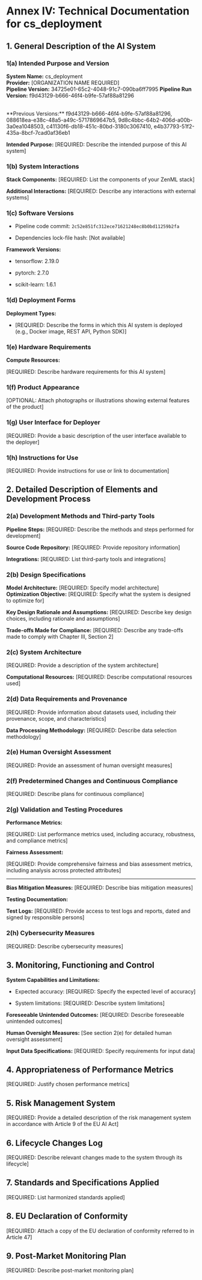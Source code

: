 # Annex IV: Technical Documentation for cs_deployment

## 1. General Description of the AI System

### 1(a) Intended Purpose and Version

**System Name:** cs_deployment<br>
**Provider:** [ORGANIZATION NAME REQUIRED]<br>
**Pipeline Version:** 34725e01-65c2-4048-91c7-090ba6ff7995
**Pipeline Run Version:** f9d43129-b666-46f4-b9fe-57af88a81296

<br>
**Previous Versions:** f9d43129-b666-46f4-b9fe-57af88a81296, 088618ea-e38c-48a5-a49c-5717869647b5, 9d8c4bbc-64b2-406d-a00b-3a0ea1048503, c41130f6-db18-451c-80bd-3180c3067410, e4b37793-51f2-435a-8bcf-7cad0af36eb1

**Intended Purpose:** [REQUIRED: Describe the intended purpose of this AI system]

### 1(b) System Interactions

**Stack Components:** [REQUIRED: List the components of your ZenML stack]

**Additional Interactions:** [REQUIRED: Describe any interactions with external systems]

### 1(c) Software Versions

- Pipeline code commit: `2c52e851fc312ece71621248ec8b0bd11259b2fa`

- Dependencies lock-file hash: [Not available]

**Framework Versions:**

- tensorflow: 2.19.0

- pytorch: 2.7.0

- scikit-learn: 1.6.1

### 1(d) Deployment Forms

**Deployment Types:**

- [REQUIRED: Describe the forms in which this AI system is deployed (e.g., Docker image, REST API, Python SDK)]

### 1(e) Hardware Requirements

**Compute Resources:**

[REQUIRED: Describe hardware requirements for this AI system]

### 1(f) Product Appearance

[OPTIONAL: Attach photographs or illustrations showing external features of the product]

### 1(g) User Interface for Deployer

[REQUIRED: Provide a basic description of the user interface available to the deployer]

### 1(h) Instructions for Use

[REQUIRED: Provide instructions for use or link to documentation]

## 2. Detailed Description of Elements and Development Process

### 2(a) Development Methods and Third-party Tools

**Pipeline Steps:** [REQUIRED: Describe the methods and steps performed for development]

**Source Code Repository:** [REQUIRED: Provide repository information]

**Integrations:** [REQUIRED: List third-party tools and integrations]

### 2(b) Design Specifications

**Model Architecture:** [REQUIRED: Specify model architecture]<br>
**Optimization Objective:** [REQUIRED: Specify what the system is designed to
optimize for]

**Key Design Rationale and Assumptions:**
[REQUIRED: Describe key design choices, including rationale and assumptions]

**Trade-offs Made for Compliance:**
[REQUIRED: Describe any trade-offs made to comply with Chapter III, Section 2]

### 2(c) System Architecture

[REQUIRED: Provide a description of the system architecture]

**Computational Resources:**
[REQUIRED: Describe computational resources used]

### 2(d) Data Requirements and Provenance

[REQUIRED: Provide information about datasets used, including their provenance, scope, and characteristics]

**Data Processing Methodology:**
[REQUIRED: Describe data selection methodology]

### 2(e) Human Oversight Assessment

[REQUIRED: Provide an assessment of human oversight measures]

### 2(f) Predetermined Changes and Continuous Compliance

[REQUIRED: Describe plans for continuous compliance]

### 2(g) Validation and Testing Procedures

**Performance Metrics:**

[REQUIRED: List performance metrics used, including accuracy, robustness, and compliance metrics]

**Fairness Assessment:**

[REQUIRED: Provide comprehensive fairness and bias assessment metrics, including analysis across protected attributes]

---

**Bias Mitigation Measures:**
[REQUIRED: Describe bias mitigation measures]

**Testing Documentation:**

**Test Logs:** [REQUIRED: Provide access to test logs and reports, dated and signed by responsible persons]

### 2(h) Cybersecurity Measures

[REQUIRED: Describe cybersecurity measures]

## 3. Monitoring, Functioning and Control

**System Capabilities and Limitations:**

- Expected accuracy: [REQUIRED: Specify the expected level of accuracy]

- System limitations: [REQUIRED: Describe system limitations]

**Foreseeable Unintended Outcomes:**
[REQUIRED: Describe foreseeable unintended outcomes]

**Human Oversight Measures:**
[See section 2(e) for detailed human oversight assessment]

**Input Data Specifications:**
[REQUIRED: Specify requirements for input data]

## 4. Appropriateness of Performance Metrics

[REQUIRED: Justify chosen performance metrics]

## 5. Risk Management System

[REQUIRED: Provide a detailed description of the risk management system in accordance with Article 9 of the EU AI Act]

## 6. Lifecycle Changes Log

[REQUIRED: Describe relevant changes made to the system through its lifecycle]

## 7. Standards and Specifications Applied

[REQUIRED: List harmonized standards applied]

## 8. EU Declaration of Conformity

[REQUIRED: Attach a copy of the EU declaration of conformity referred to in Article 47]

## 9. Post-Market Monitoring Plan

[REQUIRED: Describe post-market monitoring plan]
